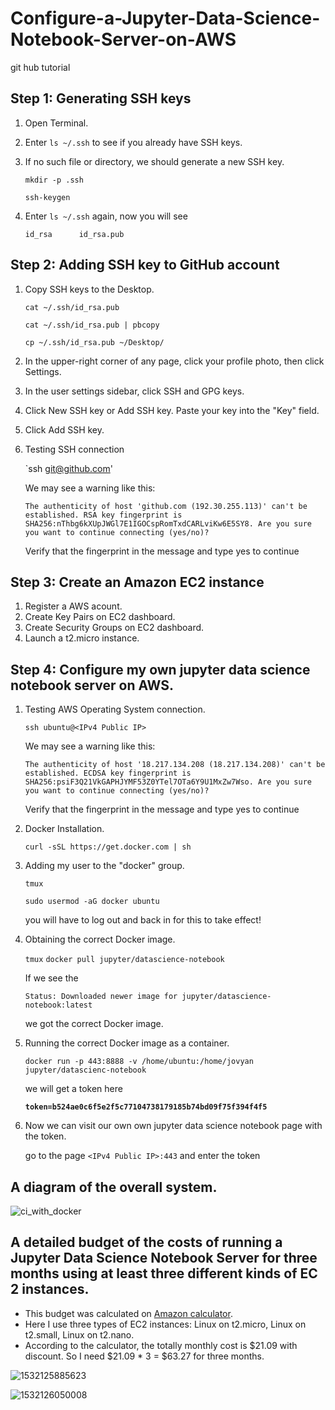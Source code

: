 # Configure-a-Jupyter-Data-Science-Notebook-Server-on-AWS
git hub tutorial
## Step 1: Generating SSH keys 
1. Open Terminal.
2. Enter `ls ~/.ssh`  to see if you already have SSH keys.
3. If no such file or directory, we should generate a new SSH key.
  
   `mkdir -p .ssh`
   
   `ssh-keygen`
   
4. Enter `ls ~/.ssh` again, now you will see 

   `id_rsa		id_rsa.pub`
 
## Step 2: Adding SSH key to GitHub account
1. Copy SSH keys to the Desktop.
   
   `cat ~/.ssh/id_rsa.pub`  
   
   `cat ~/.ssh/id_rsa.pub | pbcopy`
   
   `cp ~/.ssh/id_rsa.pub ~/Desktop/`
   
2. In the upper-right corner of any page, click your profile photo, then click Settings.
3. In the user settings sidebar, click SSH and GPG keys.
4. Click New SSH key or Add SSH key. Paste your key into the "Key" field.
5. Click Add SSH key.
6. Testing SSH connection

    `ssh git@github.com'
    
    We may see a warning like this:

   `The authenticity of host 'github.com (192.30.255.113)' can't be established.
    RSA key fingerprint is SHA256:nThbg6kXUpJWGl7E1IGOCspRomTxdCARLviKw6E5SY8.
    Are you sure you want to continue connecting (yes/no)? `
    
    Verify that the fingerprint in the message and type yes to continue

## Step 3: Create an Amazon EC2 instance
1. Register a AWS acount.
2. Create Key Pairs on EC2 dashboard.
3. Create Security Groups on EC2 dashboard.
4. Launch a t2.micro instance.
## Step 4: Configure my own jupyter data science notebook server on AWS.
1. Testing AWS Operating System connection.
   
   `ssh ubuntu@<IPv4 Public IP>`
   
    We may see a warning like this:
    
    `The authenticity of host '18.217.134.208 (18.217.134.208)' can't be established.
     ECDSA key fingerprint is SHA256:psiF3Q21VkGAPHJYMF53Z0YTel7OTa6Y9U1MxZw7Wso.
     Are you sure you want to continue connecting (yes/no)?`
     
     Verify that the fingerprint in the message and type yes to continue
   
  
2. Docker Installation.
   
   `curl -sSL https://get.docker.com | sh`
 
3. Adding my user to the "docker" group.
  
   `tmux` 
   
   `sudo usermod -aG docker ubuntu`   
   
   you will have to log out and back in for this to take effect!

4. Obtaining the correct Docker image.

   `tmux` `docker pull jupyter/datascience-notebook`
   
    If we see the 
    
    `Status: Downloaded newer image for jupyter/datascience-notebook:latest` 
    
     we got the correct Docker image. 
5. Running the correct Docker image as a container.
   
   `docker run -p 443:8888 -v /home/ubuntu:/home/jovyan jupyter/datascienc-notebook` 
   
   we will get a token here
   
   **`token=b524ae0c6f5e2f5c77104738179185b74bd09f75f394f4f5`**
   
6. Now we can visit our own own jupyter data science notebook page with the token.
   
   go to the page `<IPv4 Public IP>:443` and enter the token
   
## A diagram of the overall system.
   
![ci_with_docker](https://user-images.githubusercontent.com/40584525/43027655-83261e00-8c30-11e8-89d7-e33408cbeff2.png)

## A detailed budget of the costs of running a Jupyter Data Science Notebook Server for three months using at least three        different kinds of EC 2 instances.
   * This budget was calculated on [Amazon calculator](https://calculator.s3.amazonaws.com/index.html).
   * Here I use three types of EC2 instances: Linux on t2.micro, Linux on t2.small, Linux on t2.nano.
   * According to the calculator, the totally monthly cost is $21.09 with discount. So I need $21.09 * 3 = $63.27 for three months.
   
   ![1532125885623](https://user-images.githubusercontent.com/40584525/43028003-1bfca738-8c32-11e8-9ff8-feeb32683905.png)
   
   ![1532126050008](https://user-images.githubusercontent.com/40584525/43028058-720f8d7a-8c32-11e8-9644-0cd4142025de.jpg)
